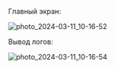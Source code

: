 Главный экран:

![photo_2024-03-11_10-16-52](https://github.com/leisan08dor/lab3/assets/129215656/9b8ad82d-b00c-49b3-8b6a-acdbac2cb7bf)

Вывод логов:

![photo_2024-03-11_10-16-54](https://github.com/leisan08dor/lab3/assets/129215656/944fc2e1-e88d-47aa-951a-69e3d3888230)
